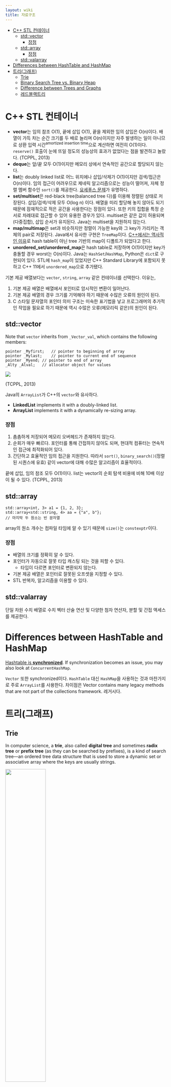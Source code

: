 ```yaml
---
layout: wiki 
title: 자료구조
---
```


<!-- TOC -->

- [C++ STL 컨테이너](#c-stl-컨테이너)
    - [std::vector](#stdvector)
        - [장점](#장점)
    - [std::array](#stdarray)
        - [장점](#장점-1)
    - [std::valarray](#stdvalarray)
- [Differences between HashTable and HashMap](#differences-between-hashtable-and-hashmap)
- [트리(그래프)](#트리그래프)
    - [Trie](#trie)
    - [Binary Search Tree vs. Binary Heap](#binary-search-tree-vs-binary-heap)
    - [Difference between Trees and Graphs](#difference-between-trees-and-graphs)
    - [레드블랙트리](#레드블랙트리)

<!-- /TOC -->

# C++ STL 컨테이너
- **vector**는 임의 참조 O(1), 끝에 삽입 O(1), 끝을 제외한 임의 삽입은 O(n)이다. 배열이 가득 차는 순간 크기를 두 배로 늘리며 O(n)이지만 자주 발생하는 일이 아니므로 상환 입력 시간<sup>amortized insertion time</sup>으로 계산하면 여전히 O(1)이다.   
`reserve()` 호출이 눈에 뜨일 정도의 성능상의 효과가 없었다는 점을 발견하고 놀랐다. (TCPPL, 2013)
- **deque**는 앞/끝 모두 O(1)이지만 메모리 상에서 연속적인 공간으로 할당되지 않는다.
- **list**는 doubly linked list로 어느 위치에나 삽입/삭제가 O(1)이지만 검색/접근은 O(n)이다. 임의 접근이 어려우므로 제네릭 알고리즘으로는 성능이 떨어져, 자체 정렬 멤버 함수인 `sort()`를 제공한다. [요세푸스 문제](http://www.cplusplus.com/forum/beginner/113281/)가 유명하다.
- **set/multiset**은 red-black tree(balanced tree 다)를 이용해 정렬된 상태로 저장된다. 삽입/검색/삭제 모두 O(log n) 이다. 배열을 미리 할당해 놓지 않아도 되기 때문에 잠재적으로 적은 공간을 사용한다는 장점이 있다. 또한 키의 집합을 특정 순서로 차례대로 접근할 수 있어 유용한 경우가 있다. multiset은 같은 값이 허용되며(다중집합), 삽입 순서가 유지된다. Java는 multiset을 지원하지 않는다.
- **map/multimap**은 set과 비슷하지만 정렬이 가능한 key와 그 key가 가리키는 객체의 pair로 저장된다. Java에서 유사한 구현은 `TreeMap`이다. [C++에서는 역사적인 이유](https://stackoverflow.com/a/22666011/3513266)로 hash table이 아닌 tree 기반의 map이 디폴트가 되었다고 한다.
- **unordered_set/unordered_map**은 hash table로 저장하며 O(1)이지만 key가 충돌할 경우 worst는 O(n)이다. Java는 `HashSet`/`HashMap`, Python은 `dict`로 구현되어 있다. STL에 `hash_map`이 있었지만 C++ Standard Library에 포함되지 못하고 C++ 11에서 `unordered_map`으로 추가됐다. 

기본 제공 배열보다는 `vector`, `string`, `array` 같은 컨테이너를 선택한다. 이유는,
1. 기본 제공 배열은 배열에서 포인터로 암시적인 변환이 일어난다.
1. 기본 제공 배열의 경우 크기를 기억해야 하기 때문에 수많은 오류의 원인이 된다.
1. C 스타일 문자열의 포인터 의미 구조는 미숙한 표기법을 낳고 프로그래머의 추가적인 작업을 필요로 하기 때문에 역시 수많은 오류(메모리릭 같은)의 원인이 된다.

## std::vector
Note that `vector` inherits from `_Vector_val`, which contains the following members:
```
pointer _Myfirst;   // pointer to beginning of array
pointer _Mylast;    // pointer to current end of sequence
pointer _Myend; // pointer to end of array
_Alty _Alval;   // allocator object for values
```

<img src="https://user-images.githubusercontent.com/1250095/35043117-a8ac8f26-fbce-11e7-8a1e-af351f134007.jpeg" />

(TCPPL, 2013)

Java의 `ArrayList`가 C++의 `vector`와 유사하다.
- **LinkedList** implements it with a doubly-linked list. 
- **ArrayList** implements it with a dynamically re-sizing array.

### 장점
1. 촘촘하게 저장되어 메모리 오버헤드가 존재하지 않는다.
1. 순회가 매우 빠르다. 포인터를 통해 간접하지 않아도 되며, 현대적 컴퓨터는 연속적인 접근에 최적화되어 있다.
1. 간단하고 효율적인 임의 접근을 지원한다. 따라서 `sort()`, `binary_search()`(정렬된 시퀀스에 유효) 같이 vector에 대해 수많은 알고리즘이 효율적이다.

끝에 삽입, 임의 참조 모두 O(1)이다. list는 vector의 순회 탐색 비용에 비해 10배 이상이 될 수 있다. (TCPPL, 2013)

## std::array
```
std::array<int, 3> a1 = {1, 2, 3};
std::array<std::string, 4> aa = {"a", b"};
// 마지막 두 원소는 빈 문자열
```

array의 원소 개수는 컴파일 타임에 알 수 있기 때문에 `size()`는 `constexptr`이다.

### 장점
* 배열의 크기를 정확히 알 수 있다.
* 포인터가 자동으로 잘못 타입 캐스팅 되는 것을 피할 수 있다.
    * 타입이 다르면 포인터로 변환되지 않는다.
* 기본 제공 배열은 포인터로 잘못된 오프셋을 지정할 수 있다.
* STL 반복자, 알고리즘을 이용할 수 있다.

## std::valarray
단일 차원 수치 배열로 수치 벡터 산술 연산 및 다양한 첨자 연산자, 분할 및 간접 액세스를 제공한다.

# Differences between HashTable and HashMap
[Hashtable is **synchronized**](https://stackoverflow.com/a/40878/3513266). If synchronization becomes an issue, you may also look at `ConcurrentHashMap`.

`Vector` 또한 synchronized이다. `HashTable` 대신 `HashMap`을 사용하는 것과 마찬가지로 주로 `ArrayList`를 사용한다. 차이점은 Vector contains many legacy methods that are not part of the collections framework. 레거시다.

# 트리(그래프)
## Trie
In computer science, a **trie**, also called **digital tree** and sometimes **radix tree** or **prefix tree** (as they can be searched by prefixes), is a kind of search tree—an ordered tree data structure that is used to store a dynamic set or associative array where the keys are usually strings.

<img width="50%" src="https://upload.wikimedia.org/wikipedia/commons/thumb/b/be/Trie_example.svg/500px-Trie_example.svg.png" />

## Binary Search Tree vs. Binary Heap
<img src="https://upload.wikimedia.org/wikipedia/commons/thumb/d/da/Binary_search_tree.svg/400px-Binary_search_tree.svg.png" width="50%" />

**BST** have average of O(log⁡ n) for insertion, deletion, and search. BST는 노드가 자식(child)의 왼쪽 보다 크고, 오른쪽 보다 작은 값으로 구성된다.

<img src="https://upload.wikimedia.org/wikipedia/commons/thumb/3/38/Max-Heap.svg/480px-Max-Heap.svg.png" width="50%" />

**Binary Heap** have average O(1) for findMin(MinHeap인 경우 root이므로 )/findMax(MaxHeap 경우) and O(log n) for insertion and deletion 또는 MinHeap일때 findMax는 마찬가지로 O(log n)이다. BST와 달리 child의 좌우 크기는 관계 없다.

Binary Heap는 Complete Binary Tree이며, 인덱스가 depth에 따라 일정하게 `1,2,4,8`개 순으로 필요하므로, 일반적으로 array로 표현된다.

**How is Binary Heap represented?**

- parent: `arr[(i-1)/2]`
- left child: `arr[(2*i)+1]`
- right child: `arr[(2*i)+2]`

**Operations on MinHeap:**
- 추가(O(log n)): 맨 마지막에 값을 추가하고 parent와 비교하여 작을수록 parent로 계속 swap하며 올린다.
- 삭제(O(log n)): 해당 자리에 MIN값을 추가하고 root까지 swap하며 올린다(decrease). root를 제거하고(즉, MIN 제거) 맨 마지막 값을 root에 둔다. 다시 child까지 swap하며 내린다(heapify). 만약 left child가 사라졌다면 root가 되었던 맨 마지막 값은 left child가 되어 다시 complete binary tree 형태가 된다. 즉, left에는 항상 빈 값이 없는 상태가 된다.

**Applications of Heaps:**
- Heap Sort
- Priority Queue
- Graph Algorithms: The priority queues are especially used in Graph Algorithms like Dijkstra’s Shortest Path and Prim’s Minimum Spanning Tree.
- K’th Largest Element in an array, Sort an almost sorted array, Merge K Sorted Arrays.

## Difference between Trees and Graphs
[차이점 테이블 정리](https://freefeast.info/difference-between/difference-between-trees-and-graphs-trees-vs-graphs/)

<img src="https://freefeast.info/wp-content/uploads/2013/06/tree.jpg" /> <img src="https://freefeast.info/wp-content/uploads/2013/06/Graph-115x115.jpg" />

## 레드블랙트리
노드에 색을 부여하여 트리의 균형을 유지하며, 탐색, 삽입, 삭제 연산의 수행시간이 각각 O(logN)을 넘지 않는 매우 효율적인 자료구조다. 일반적인 레드블랙트리는 삽입이나 삭제를 수행할 때 트리의 균형을 유지하기 위해 상당히 많은 경우를 고려해야 한다는 단점이 있으며, 이에 따라 프로그램이 복잡해지고 그 길이도 증가한다. 그러나, 좌편향 레드블랙 <sup>Left-Learning Red-Black, LLRB</sup>트리는 삽입이나 삭제 시 고려해야 하는 경우의 수가 매우 작아서 프로그램의 길이도 일반 레드블랙트리 프로그램의 1/5 정도에 불과하다는 장점을 갖는다. 또한 LLRB 트리는 실제로 AVL 트리, 2-3 트리, 2-3-4 트리, 일반 레드블랙트리보다 우수한 성능을 갖는다. (파이썬과 함께하는 자료구조의 이해, 2018)